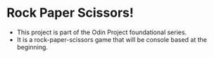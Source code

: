 # Rock Paper Scissors!

- This project is part of the Odin Project foundational series.
- It is a rock-paper-scissors game that will be console based at the beginning.
